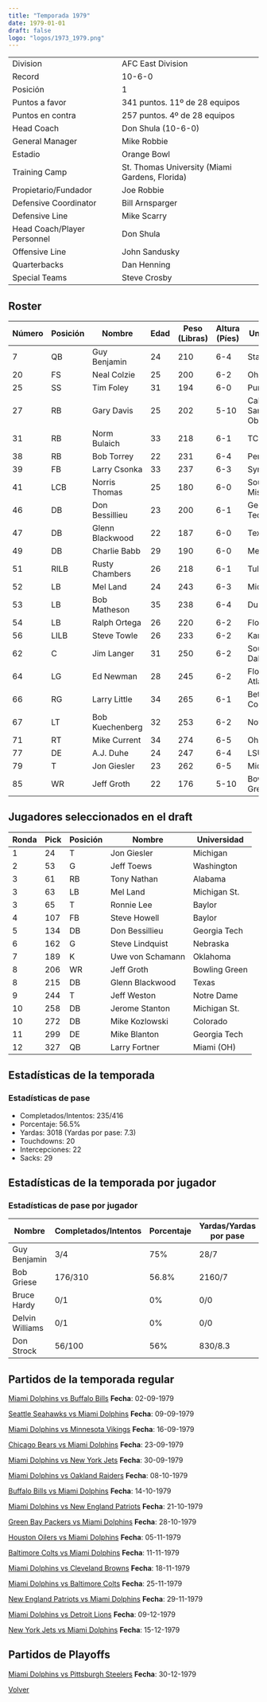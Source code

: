 ```yaml
---
title: "Temporada 1979"
date: 1979-01-01
draft: false
logo: "logos/1973_1979.png"
---
```


|                      |                      |
|-------------------------|---------------------------|
| Division               | AFC East Division            |
| Record                 | 10-6-0              |
| Posición               | 1            |
| Puntos a favor         | 341 puntos. 11º de 28 equipos           |
| Puntos en contra       | 257 puntos. 4º de 28 equipos       |
| Head Coach             | Don Shula (10-6-0)               |
| General Manager        | Mike Robbie      |
| Estadio                | Orange Bowl             |
| Training Camp          | St. Thomas University (Miami Gardens, Florida)        |
| Propietario/Fundador | Joe Robbie |
| Defensive Coordinator | Bill Arnsparger |
| Defensive Line | Mike Scarry |
| Head Coach/Player Personnel | Don Shula |
| Offensive Line | John Sandusky |
| Quarterbacks | Dan Henning |
| Special Teams | Steve Crosby |


## Roster

| Número | Posición | Nombre           | Edad | Peso (Libras) | Altura (Píes) | Universidad          |
|--------|----------|------------------|------|---------------|---------------|----------------------|
| 7 | QB | Guy Benjamin | 24 | 210 | 6-4 | Stanford |
| 20 | FS | Neal Colzie | 25 | 200 | 6-2 | Ohio St. |
| 25 | SS | Tim Foley | 31 | 194 | 6-0 | Purdue |
| 27 | RB | Gary Davis | 25 | 202 | 5-10 | Cal Poly-San Luis Obispo |
| 31 | RB | Norm Bulaich | 33 | 218 | 6-1 | TCU |
| 38 | RB | Bob Torrey | 22 | 231 | 6-4 | Penn St. |
| 39 | FB | Larry Csonka | 33 | 237 | 6-3 | Syracuse |
| 41 | LCB | Norris Thomas | 25 | 180 | 6-0 | Southern Miss |
| 46 | DB | Don Bessillieu | 23 | 200 | 6-1 | Georgia Tech |
| 47 | DB | Glenn Blackwood | 22 | 187 | 6-0 | Texas |
| 49 | DB | Charlie Babb | 29 | 190 | 6-0 | Memphis |
| 51 | RILB | Rusty Chambers | 26 | 218 | 6-1 | Tulane |
| 52 | LB | Mel Land | 24 | 243 | 6-3 | Michigan St. |
| 53 | LB | Bob Matheson | 35 | 238 | 6-4 | Duke |
| 54 | LB | Ralph Ortega | 26 | 220 | 6-2 | Florida |
| 56 | LILB | Steve Towle | 26 | 233 | 6-2 | Kansas |
| 62 | C | Jim Langer | 31 | 250 | 6-2 | South Dakota St. |
| 64 | LG | Ed Newman | 28 | 245 | 6-2 | Florida Atlantic,Duke |
| 66 | RG | Larry Little | 34 | 265 | 6-1 | Bethune-Cookman |
| 67 | LT | Bob Kuechenberg | 32 | 253 | 6-2 | Notre Dame |
| 71 | RT | Mike Current | 34 | 274 | 6-5 | Ohio St. |
| 77 | DE | A.J. Duhe | 24 | 247 | 6-4 | LSU |
| 79 | T | Jon Giesler | 23 | 262 | 6-5 | Michigan |
| 85 | WR | Jeff Groth | 22 | 176 | 5-10 | Bowling Green |


## Jugadores seleccionados en el draft

| Ronda | Pick | Posición | Nombre           | Universidad          |
|-------|------|----------|------------------|----------------------|
| 1 | 24 | T | Jon Giesler | Michigan |
| 2 | 53 | G | Jeff Toews | Washington |
| 3 | 61 | RB | Tony Nathan | Alabama |
| 3 | 63 | LB | Mel Land | Michigan St. |
| 3 | 65 | T | Ronnie Lee | Baylor |
| 4 | 107 | FB | Steve Howell | Baylor |
| 5 | 134 | DB | Don Bessillieu | Georgia Tech |
| 6 | 162 | G | Steve Lindquist | Nebraska |
| 7 | 189 | K | Uwe von Schamann | Oklahoma |
| 8 | 206 | WR | Jeff Groth | Bowling Green |
| 8 | 215 | DB | Glenn Blackwood | Texas |
| 9 | 244 | T | Jeff Weston | Notre Dame |
| 10 | 258 | DB | Jerome Stanton | Michigan St. |
| 10 | 272 | DB | Mike Kozlowski | Colorado |
| 11 | 299 | DE | Mike Blanton | Georgia Tech |
| 12 | 327 | QB | Larry Fortner | Miami (OH) |


## Estadísticas de la temporada
### Estadísticas de pase
* Completados/Intentos: 235/416
* Porcentaje: 56.5%
* Yardas: 3018 (Yardas por pase: 7.3)
* Touchdowns: 20
* Intercepciones: 22
* Sacks: 29

## Estadísticas de la temporada por jugador
### Estadísticas de pase por jugador
| Nombre | Completados/Intentos | Porcentaje | Yardas/Yardas por pase | TDs | Intercepciones | Sacks |
|--------|----------------------|------------|------------------------|-----|----------------|-------|
| Guy Benjamin | 3/4 | 75% | 28/7 | 0 | 0 | 1 |
| Bob Griese | 176/310 | 56.8% | 2160/7 | 14 | 16 | 26 |
| Bruce Hardy | 0/1 | 0% | 0/0 | 0 | 0 | 0 |
| Delvin Williams | 0/1 | 0% | 0/0 | 0 | 0 | 0 |
| Don Strock | 56/100 | 56% | 830/8.3 | 6 | 6 | 2 |


## Partidos de la temporada regular

[Miami Dolphins vs Buffalo Bills](/historia/partidos/mia-buf-19790902) **Fecha**: 02-09-1979

[Seattle Seahawks vs Miami Dolphins](/historia/partidos/sea-mia-19790909) **Fecha**: 09-09-1979

[Miami Dolphins vs Minnesota Vikings](/historia/partidos/mia-min-19790916) **Fecha**: 16-09-1979

[Chicago Bears vs Miami Dolphins](/historia/partidos/chi-mia-19790923) **Fecha**: 23-09-1979

[Miami Dolphins vs New York Jets](/historia/partidos/mia-nyj-19790930) **Fecha**: 30-09-1979

[Miami Dolphins vs Oakland Raiders](/historia/partidos/mia-oak-19791008) **Fecha**: 08-10-1979

[Buffalo Bills vs Miami Dolphins](/historia/partidos/buf-mia-19791014) **Fecha**: 14-10-1979

[Miami Dolphins vs New England Patriots](/historia/partidos/mia-ne-19791021) **Fecha**: 21-10-1979

[Green Bay Packers vs Miami Dolphins](/historia/partidos/gb-mia-19791028) **Fecha**: 28-10-1979

[Houston Oilers vs Miami Dolphins](/historia/partidos/hou-mia-19791105) **Fecha**: 05-11-1979

[Baltimore Colts vs Miami Dolphins](/historia/partidos/clt-mia-19791111) **Fecha**: 11-11-1979

[Miami Dolphins vs Cleveland Browns](/historia/partidos/mia-cle-19791118) **Fecha**: 18-11-1979

[Miami Dolphins vs Baltimore Colts](/historia/partidos/mia-clt-19791125) **Fecha**: 25-11-1979

[New England Patriots vs Miami Dolphins](/historia/partidos/ne-mia-19791129) **Fecha**: 29-11-1979

[Miami Dolphins vs Detroit Lions](/historia/partidos/mia-det-19791209) **Fecha**: 09-12-1979

[New York Jets vs Miami Dolphins](/historia/partidos/nyj-mia-19791215) **Fecha**: 15-12-1979




## Partidos de Playoffs

[Miami Dolphins vs Pittsburgh Steelers](/historia/partidos/mia-pit-19791230) **Fecha**: 30-12-1979




[Volver](/historia)